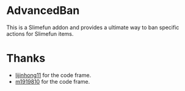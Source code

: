# AdvancedBan

This is a Slimefun addon and provides a ultimate way to ban specific actions for Slimefun items.

# Thanks

- [lijinhong11](https://github.com/lijinhong11) for the code frame.
- [m1919810](https://github.com/m1919810) for the code frame.